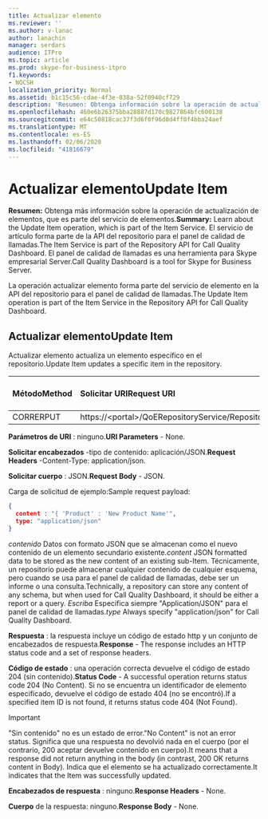 ```yaml
---
title: Actualizar elemento
ms.reviewer: ''
ms.author: v-lanac
author: lanachin
manager: serdars
audience: ITPro
ms.topic: article
ms.prod: skype-for-business-itpro
f1.keywords:
- NOCSH
localization_priority: Normal
ms.assetid: b1c15c56-cdae-4f3e-838a-52f0940cf729
description: 'Resumen: Obtenga información sobre la operación de actualización de elementos, que es parte del servicio de elementos. El servicio de artículo forma parte de la API del repositorio para el panel de calidad de llamadas. El panel de calidad de llamadas es una herramienta para Skype empresarial Server.'
ms.openlocfilehash: 460e6b26375bba28887d170c9827864bfc600138
ms.sourcegitcommit: e64c50818cac37f3d6f0f96d0d4ff0f4bba24aef
ms.translationtype: MT
ms.contentlocale: es-ES
ms.lasthandoff: 02/06/2020
ms.locfileid: "41816679"
---
```

# <a name="update-item"></a><span data-ttu-id="1f50d-105">Actualizar elemento</span><span class="sxs-lookup"><span data-stu-id="1f50d-105">Update Item</span></span>
 
<span data-ttu-id="1f50d-106">**Resumen:** Obtenga más información sobre la operación de actualización de elementos, que es parte del servicio de elementos.</span><span class="sxs-lookup"><span data-stu-id="1f50d-106">**Summary:** Learn about the Update Item operation, which is part of the Item Service.</span></span> <span data-ttu-id="1f50d-107">El servicio de artículo forma parte de la API del repositorio para el panel de calidad de llamadas.</span><span class="sxs-lookup"><span data-stu-id="1f50d-107">The Item Service is part of the Repository API for Call Quality Dashboard.</span></span> <span data-ttu-id="1f50d-108">El panel de calidad de llamadas es una herramienta para Skype empresarial Server.</span><span class="sxs-lookup"><span data-stu-id="1f50d-108">Call Quality Dashboard is a tool for Skype for Business Server.</span></span>
  
<span data-ttu-id="1f50d-109">La operación actualizar elemento forma parte del servicio de elemento en la API del repositorio para el panel de calidad de llamadas.</span><span class="sxs-lookup"><span data-stu-id="1f50d-109">The Update Item operation is part of the Item Service in the Repository API for Call Quality Dashboard.</span></span>
  
## <a name="update-item"></a><span data-ttu-id="1f50d-110">Actualizar elemento</span><span class="sxs-lookup"><span data-stu-id="1f50d-110">Update Item</span></span>

<span data-ttu-id="1f50d-111">Actualizar elemento actualiza un elemento específico en el repositorio.</span><span class="sxs-lookup"><span data-stu-id="1f50d-111">Update Item updates a specific item in the repository.</span></span>
  

|<span data-ttu-id="1f50d-112">**Método**</span><span class="sxs-lookup"><span data-stu-id="1f50d-112">**Method**</span></span>|<span data-ttu-id="1f50d-113">**Solicitar URI**</span><span class="sxs-lookup"><span data-stu-id="1f50d-113">**Request URI**</span></span>|<span data-ttu-id="1f50d-114">**Versión HTTP**</span><span class="sxs-lookup"><span data-stu-id="1f50d-114">**HTTP Version**</span></span>|
|:-----|:-----|:-----|
|<span data-ttu-id="1f50d-115">CORRER</span><span class="sxs-lookup"><span data-stu-id="1f50d-115">PUT</span></span>  <br/> |<span data-ttu-id="1f50d-116">https://\<portal\>/QoERepositoryService/Repository/Item/{Itemid}</span><span class="sxs-lookup"><span data-stu-id="1f50d-116">https://\<portal\>/QoERepositoryService/repository/item/{itemId}</span></span>  <br/> |<span data-ttu-id="1f50d-117">HTTP/1.1</span><span class="sxs-lookup"><span data-stu-id="1f50d-117">HTTP/1.1</span></span>  <br/> |
   
 <span data-ttu-id="1f50d-118">**Parámetros de URI** : ninguno.</span><span class="sxs-lookup"><span data-stu-id="1f50d-118">**URI Parameters** - None.</span></span>
  
 <span data-ttu-id="1f50d-119">**Solicitar encabezados** -tipo de contenido: aplicación/JSON.</span><span class="sxs-lookup"><span data-stu-id="1f50d-119">**Request Headers** -Content-Type: application/json.</span></span>
  
 <span data-ttu-id="1f50d-120">**Solicitar cuerpo** : JSON.</span><span class="sxs-lookup"><span data-stu-id="1f50d-120">**Request Body** - JSON.</span></span>
  
<span data-ttu-id="1f50d-121">Carga de solicitud de ejemplo:</span><span class="sxs-lookup"><span data-stu-id="1f50d-121">Sample request payload:</span></span>
  
```json
{
  content : "{ 'Product' : 'New Product Name'",
  type: "application/json"
}
```

 <span data-ttu-id="1f50d-122">*contenido*  Datos con formato JSON que se almacenan como el nuevo contenido de un elemento secundario existente.</span><span class="sxs-lookup"><span data-stu-id="1f50d-122">*content*  JSON formatted data to be stored as the new content of an existing sub-Item.</span></span> <span data-ttu-id="1f50d-123">Técnicamente, un repositorio puede almacenar cualquier contenido de cualquier esquema, pero cuando se usa para el panel de calidad de llamadas, debe ser un informe o una consulta.</span><span class="sxs-lookup"><span data-stu-id="1f50d-123">Technically, a repository can store any content of any schema, but when used for Call Quality Dashboard, it should be either a report or a query.</span></span> <span data-ttu-id="1f50d-124">*Escriba*  Especifica siempre "Application/JSON" para el panel de calidad de llamadas.</span><span class="sxs-lookup"><span data-stu-id="1f50d-124">*type*  Always specify "application/json" for Call Quality Dashboard.</span></span>
  
 <span data-ttu-id="1f50d-125">**Respuesta** : la respuesta incluye un código de estado http y un conjunto de encabezados de respuesta.</span><span class="sxs-lookup"><span data-stu-id="1f50d-125">**Response** - The response includes an HTTP status code and a set of response headers.</span></span>
  
 <span data-ttu-id="1f50d-126">**Código de estado** : una operación correcta devuelve el código de estado 204 (sin contenido).</span><span class="sxs-lookup"><span data-stu-id="1f50d-126">**Status Code** - A successful operation returns status code 204 (No Content).</span></span> <span data-ttu-id="1f50d-127">Si no se encuentra un identificador de elemento especificado, devuelve el código de estado 404 (no se encontró).</span><span class="sxs-lookup"><span data-stu-id="1f50d-127">If a specified item ID is not found, it returns status code 404 (Not Found).</span></span>
  
> [!IMPORTANT]
> <span data-ttu-id="1f50d-128">"Sin contenido" no es un estado de error.</span><span class="sxs-lookup"><span data-stu-id="1f50d-128">"No Content" is not an error status.</span></span> <span data-ttu-id="1f50d-129">Significa que una respuesta no devolvió nada en el cuerpo (por el contrario, 200 aceptar devuelve contenido en cuerpo).</span><span class="sxs-lookup"><span data-stu-id="1f50d-129">It means that a response did not return anything in the body (in contrast, 200 OK returns content in Body).</span></span> <span data-ttu-id="1f50d-130">Indica que el elemento se ha actualizado correctamente.</span><span class="sxs-lookup"><span data-stu-id="1f50d-130">It indicates that the Item was successfully updated.</span></span> 
  
 <span data-ttu-id="1f50d-131">**Encabezados de respuesta** : ninguno.</span><span class="sxs-lookup"><span data-stu-id="1f50d-131">**Response Headers** - None.</span></span>
  
 <span data-ttu-id="1f50d-132">**Cuerpo** de la respuesta: ninguno.</span><span class="sxs-lookup"><span data-stu-id="1f50d-132">**Response Body** - None.</span></span>
  

